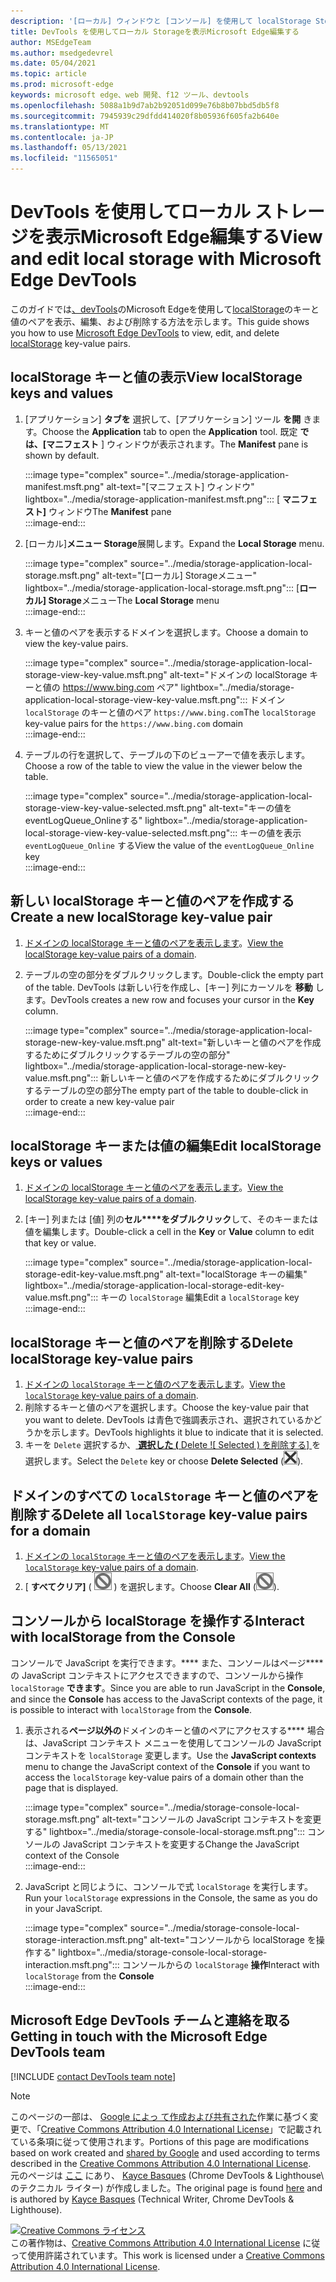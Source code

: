```yaml
---
description: '[ローカル] ウィンドウと [コンソール] を使用して localStorage Storage編集する方法。'
title: DevTools を使用してローカル Storageを表示Microsoft Edge編集する
author: MSEdgeTeam
ms.author: msedgedevrel
ms.date: 05/04/2021
ms.topic: article
ms.prod: microsoft-edge
keywords: microsoft edge、web 開発、f12 ツール、devtools
ms.openlocfilehash: 5088a1b9d7ab2b92051d099e76b8b07bbd5db5f8
ms.sourcegitcommit: 7945939c29dfdd414020f8b05936f605fa2b640e
ms.translationtype: MT
ms.contentlocale: ja-JP
ms.lasthandoff: 05/13/2021
ms.locfileid: "11565051"
---
```

<!-- Copyright Kayce Basques 

   Licensed under the Apache License, Version 2.0 (the "License");
   you may not use this file except in compliance with the License.
   You may obtain a copy of the License at

       https://www.apache.org/licenses/LICENSE-2.0

   Unless required by applicable law or agreed to in writing, software
   distributed under the License is distributed on an "AS IS" BASIS,
   WITHOUT WARRANTIES OR CONDITIONS OF ANY KIND, either express or implied.
   See the License for the specific language governing permissions and
   limitations under the License.  -->  
# <a name="view-and-edit-local-storage-with-microsoft-edge-devtools"></a><span data-ttu-id="c5cd8-104">DevTools を使用してローカル ストレージを表示Microsoft Edge編集する</span><span class="sxs-lookup"><span data-stu-id="c5cd8-104">View and edit local storage with Microsoft Edge DevTools</span></span>  

<span data-ttu-id="c5cd8-105">このガイドでは[、devTools][MicrosoftEdgeDevTools]のMicrosoft Edgeを使用して[localStorage][MDNWindowsLocalStorage]のキーと値のペアを表示、編集、および削除する方法を示します。</span><span class="sxs-lookup"><span data-stu-id="c5cd8-105">This guide shows you how to use [Microsoft Edge DevTools][MicrosoftEdgeDevTools] to view, edit, and delete [localStorage][MDNWindowsLocalStorage] key-value pairs.</span></span>  

## <a name="view-localstorage-keys-and-values"></a><span data-ttu-id="c5cd8-106">localStorage キーと値の表示</span><span class="sxs-lookup"><span data-stu-id="c5cd8-106">View localStorage keys and values</span></span>  

1.  <span data-ttu-id="c5cd8-107">[アプリケーション] **タブを** 選択して、[アプリケーション] ツール **を開** きます。</span><span class="sxs-lookup"><span data-stu-id="c5cd8-107">Choose the **Application** tab to open the **Application** tool.</span></span>  <span data-ttu-id="c5cd8-108">既定 **では、[マニフェスト** ] ウィンドウが表示されます。</span><span class="sxs-lookup"><span data-stu-id="c5cd8-108">The **Manifest** pane is shown by default.</span></span>  
    
    :::image type="complex" source="../media/storage-application-manifest.msft.png" alt-text="[マニフェスト] ウィンドウ" lightbox="../media/storage-application-manifest.msft.png":::
       <span data-ttu-id="c5cd8-110">[ **マニフェスト]** ウィンドウ</span><span class="sxs-lookup"><span data-stu-id="c5cd8-110">The **Manifest** pane</span></span>  
    :::image-end:::  
    
1.  <span data-ttu-id="c5cd8-111">[ローカル]**メニュー Storage**展開します。</span><span class="sxs-lookup"><span data-stu-id="c5cd8-111">Expand the **Local Storage** menu.</span></span>  
    
    :::image type="complex" source="../media/storage-application-local-storage.msft.png" alt-text="[ローカル] Storageメニュー" lightbox="../media/storage-application-local-storage.msft.png":::
       <span data-ttu-id="c5cd8-113">[**ローカル] Storage**メニュー</span><span class="sxs-lookup"><span data-stu-id="c5cd8-113">The **Local Storage** menu</span></span>  
    :::image-end:::  
    
1.  <span data-ttu-id="c5cd8-114">キーと値のペアを表示するドメインを選択します。</span><span class="sxs-lookup"><span data-stu-id="c5cd8-114">Choose a domain to view the key-value pairs.</span></span>  
    
    :::image type="complex" source="../media/storage-application-local-storage-view-key-value.msft.png" alt-text="ドメインの localStorage キーと値の https://www.bing.com ペア" lightbox="../media/storage-application-local-storage-view-key-value.msft.png":::
       <span data-ttu-id="c5cd8-116">ドメイン `localStorage` のキーと値のペア `https://www.bing.com`</span><span class="sxs-lookup"><span data-stu-id="c5cd8-116">The `localStorage` key-value pairs for the `https://www.bing.com` domain</span></span>  
    :::image-end:::  
    
1.  <span data-ttu-id="c5cd8-117">テーブルの行を選択して、テーブルの下のビューアーで値を表示します。</span><span class="sxs-lookup"><span data-stu-id="c5cd8-117">Choose a row of the table to view the value in the viewer below the table.</span></span>  
    
    :::image type="complex" source="../media/storage-application-local-storage-view-key-value-selected.msft.png" alt-text="キーの値をeventLogQueue_Onlineする" lightbox="../media/storage-application-local-storage-view-key-value-selected.msft.png":::
       <span data-ttu-id="c5cd8-119">キーの値を表示 `eventLogQueue_Online` する</span><span class="sxs-lookup"><span data-stu-id="c5cd8-119">View the value of the `eventLogQueue_Online` key</span></span>  
    :::image-end:::  
    
## <a name="create-a-new-localstorage-key-value-pair"></a><span data-ttu-id="c5cd8-120">新しい localStorage キーと値のペアを作成する</span><span class="sxs-lookup"><span data-stu-id="c5cd8-120">Create a new localStorage key-value pair</span></span>  

1.  <span data-ttu-id="c5cd8-121">[ドメインの localStorage キーと値のペアを表示します](#view-localstorage-keys-and-values)。</span><span class="sxs-lookup"><span data-stu-id="c5cd8-121">[View the localStorage key-value pairs of a domain](#view-localstorage-keys-and-values).</span></span>  
1.  <span data-ttu-id="c5cd8-122">テーブルの空の部分をダブルクリックします。</span><span class="sxs-lookup"><span data-stu-id="c5cd8-122">Double-click the empty part of the table.</span></span>  <span data-ttu-id="c5cd8-123">DevTools は新しい行を作成し、[キー] 列にカーソルを **移動** します。</span><span class="sxs-lookup"><span data-stu-id="c5cd8-123">DevTools creates a new row and focuses your cursor in the **Key** column.</span></span>  
    
    :::image type="complex" source="../media/storage-application-local-storage-new-key-value.msft.png" alt-text="新しいキーと値のペアを作成するためにダブルクリックするテーブルの空の部分" lightbox="../media/storage-application-local-storage-new-key-value.msft.png":::
       <span data-ttu-id="c5cd8-125">新しいキーと値のペアを作成するためにダブルクリックするテーブルの空の部分</span><span class="sxs-lookup"><span data-stu-id="c5cd8-125">The empty part of the table to double-click in order to create a new key-value pair</span></span>  
    :::image-end:::  
    
## <a name="edit-localstorage-keys-or-values"></a><span data-ttu-id="c5cd8-126">localStorage キーまたは値の編集</span><span class="sxs-lookup"><span data-stu-id="c5cd8-126">Edit localStorage keys or values</span></span>  

1.  <span data-ttu-id="c5cd8-127">[ドメインの localStorage キーと値のペアを表示します](#view-localstorage-keys-and-values)。</span><span class="sxs-lookup"><span data-stu-id="c5cd8-127">[View the localStorage key-value pairs of a domain](#view-localstorage-keys-and-values).</span></span>  
1.  <span data-ttu-id="c5cd8-128">[キー] 列または [値] 列の**セル\*\*\*\*をダブルクリック**して、そのキーまたは値を編集します。</span><span class="sxs-lookup"><span data-stu-id="c5cd8-128">Double-click a cell in the **Key** or **Value** column to edit that key or value.</span></span>  
    
    :::image type="complex" source="../media/storage-application-local-storage-edit-key-value.msft.png" alt-text="localStorage キーの編集" lightbox="../media/storage-application-local-storage-edit-key-value.msft.png":::
       <span data-ttu-id="c5cd8-130">キーの `localStorage` 編集</span><span class="sxs-lookup"><span data-stu-id="c5cd8-130">Edit a `localStorage` key</span></span>  
    :::image-end:::  
    
## <a name="delete-localstorage-key-value-pairs"></a><span data-ttu-id="c5cd8-131">localStorage キーと値のペアを削除する</span><span class="sxs-lookup"><span data-stu-id="c5cd8-131">Delete localStorage key-value pairs</span></span>  

1.  <span data-ttu-id="c5cd8-132">[ドメインの `localStorage` キーと値のペアを表示します](#view-localstorage-keys-and-values)。</span><span class="sxs-lookup"><span data-stu-id="c5cd8-132">[View the `localStorage` key-value pairs of a domain](#view-localstorage-keys-and-values).</span></span>  
1.  <span data-ttu-id="c5cd8-133">削除するキーと値のペアを選択します。</span><span class="sxs-lookup"><span data-stu-id="c5cd8-133">Choose the key-value pair that you want to delete.</span></span>  <span data-ttu-id="c5cd8-134">DevTools は青色で強調表示され、選択されているかどうかを示します。</span><span class="sxs-lookup"><span data-stu-id="c5cd8-134">DevTools highlights it blue to indicate that it is selected.</span></span>  
1.  <span data-ttu-id="c5cd8-135">キーを `Delete` 選択するか、[ **選択した \(** Delete ![ Selected \) を削除する] ](../media/delete-icon.msft.png) を選択します。</span><span class="sxs-lookup"><span data-stu-id="c5cd8-135">Select the `Delete` key or choose **Delete Selected** \(![Delete Selected](../media/delete-icon.msft.png)\).</span></span>  
    
## <a name="delete-all-localstorage-key-value-pairs-for-a-domain"></a><span data-ttu-id="c5cd8-136">ドメインのすべての `localStorage` キーと値のペアを削除する</span><span class="sxs-lookup"><span data-stu-id="c5cd8-136">Delete all `localStorage` key-value pairs for a domain</span></span>  

1.  <span data-ttu-id="c5cd8-137">[ドメインの `localStorage` キーと値のペアを表示します](#view-localstorage-keys-and-values)。</span><span class="sxs-lookup"><span data-stu-id="c5cd8-137">[View the `localStorage` key-value pairs of a domain](#view-localstorage-keys-and-values).</span></span>  
1.  <span data-ttu-id="c5cd8-138">[ **すべてクリア]** \( ![ Clear All ](../media/clear-icon.msft.png) \) を選択します。</span><span class="sxs-lookup"><span data-stu-id="c5cd8-138">Choose **Clear All** \(![Clear All](../media/clear-icon.msft.png)\).</span></span>  
    
## <a name="interact-with-localstorage-from-the-console"></a><span data-ttu-id="c5cd8-139">コンソールから localStorage を操作する</span><span class="sxs-lookup"><span data-stu-id="c5cd8-139">Interact with localStorage from the Console</span></span>  

<span data-ttu-id="c5cd8-140">コンソールで JavaScript を実行できます。\*\*\*\* また、コンソールはページ\*\*\*\* の JavaScript コンテキストにアクセスできますので、コンソールから操作 `localStorage` **できます**。</span><span class="sxs-lookup"><span data-stu-id="c5cd8-140">Since you are able to run JavaScript in the **Console**, and since the **Console** has access to the JavaScript contexts of the page, it is possible to interact with `localStorage` from the **Console**.</span></span>  

1.  <span data-ttu-id="c5cd8-141">表示される**ページ以外の**ドメインのキーと値のペアにアクセスする\*\*\*\* 場合は、JavaScript コンテキスト メニューを使用してコンソールの JavaScript コンテキストを `localStorage` 変更します。</span><span class="sxs-lookup"><span data-stu-id="c5cd8-141">Use the **JavaScript contexts** menu to change the JavaScript context of the **Console** if you want to access the `localStorage` key-value pairs of a domain other than the page that is displayed.</span></span>  
    
    :::image type="complex" source="../media/storage-console-local-storage.msft.png" alt-text="コンソールの JavaScript コンテキストを変更する" lightbox="../media/storage-console-local-storage.msft.png":::
       <span data-ttu-id="c5cd8-143">コンソールの JavaScript コンテキストを変更する</span><span class="sxs-lookup"><span data-stu-id="c5cd8-143">Change the JavaScript context of the Console</span></span>  
    :::image-end:::  
    
1.  <span data-ttu-id="c5cd8-144">JavaScript と同じように、コンソールで式 `localStorage` を実行します。</span><span class="sxs-lookup"><span data-stu-id="c5cd8-144">Run your `localStorage` expressions in the Console, the same as you do in your JavaScript.</span></span>  
    
    :::image type="complex" source="../media/storage-console-local-storage-interaction.msft.png" alt-text="コンソールから localStorage を操作する" lightbox="../media/storage-console-local-storage-interaction.msft.png":::
       <span data-ttu-id="c5cd8-146">コンソールからの `localStorage` **操作**</span><span class="sxs-lookup"><span data-stu-id="c5cd8-146">Interact with `localStorage` from the **Console**</span></span>  
    :::image-end:::  
    
## <a name="getting-in-touch-with-the-microsoft-edge-devtools-team"></a><span data-ttu-id="c5cd8-147">Microsoft Edge DevTools チームと連絡を取る</span><span class="sxs-lookup"><span data-stu-id="c5cd8-147">Getting in touch with the Microsoft Edge DevTools team</span></span>  

[!INCLUDE [contact DevTools team note](../includes/contact-devtools-team-note.md)]  

<!-- links -->  

[MicrosoftEdgeDevTools]: ../../devtools-guide-chromium/index.md "Microsoft Edge (Chromium) 開発者ツール |Microsoft Docs"  

[MDNWindowsLocalStorage]: https://developer.mozilla.org/docs/Web/API/Window/localStorage "Window.localStorage |MDN"  

> [!NOTE]
> <span data-ttu-id="c5cd8-150">このページの一部は、 [Google によっ て作成および共有された][GoogleSitePolicies]作業に基づく変更で、「[Creative Commons Attribution 4.0 International License][CCA4IL]」で記載されている条項に従って使用されます。</span><span class="sxs-lookup"><span data-stu-id="c5cd8-150">Portions of this page are modifications based on work created and [shared by Google][GoogleSitePolicies] and used according to terms described in the [Creative Commons Attribution 4.0 International License][CCA4IL].</span></span>  
> <span data-ttu-id="c5cd8-151">元のページは [ここ](https://developers.google.com/web/tools/chrome-devtools/storage/localstorage) にあり、 [Kayce Basques][KayceBasques] \(Chrome DevTools \& Lighthouse\ のテクニカル ライター) が作成しました。</span><span class="sxs-lookup"><span data-stu-id="c5cd8-151">The original page is found [here](https://developers.google.com/web/tools/chrome-devtools/storage/localstorage) and is authored by [Kayce Basques][KayceBasques] \(Technical Writer, Chrome DevTools \& Lighthouse\).</span></span>  

[![Creative Commons ライセンス][CCby4Image]][CCA4IL]  
<span data-ttu-id="c5cd8-153">この著作物は、[Creative Commons Attribution 4.0 International License][CCA4IL] に従って使用許諾されています。</span><span class="sxs-lookup"><span data-stu-id="c5cd8-153">This work is licensed under a [Creative Commons Attribution 4.0 International License][CCA4IL].</span></span>  

[CCA4IL]: https://creativecommons.org/licenses/by/4.0  
[CCby4Image]: https://i.creativecommons.org/l/by/4.0/88x31.png  
[GoogleSitePolicies]: https://developers.google.com/terms/site-policies  
[KayceBasques]: https://developers.google.com/web/resources/contributors#kayce-basques  
